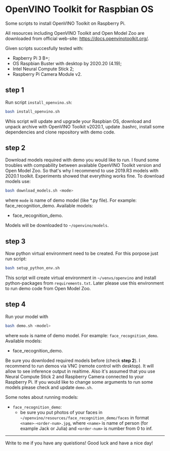 # OpenVINO Toolkit for Raspbian OS
Some scripts to install OpenVINO Toolkit on Raspberry Pi.

All resources including OpenVINO Toolkit and Open Model Zoo are downloaded from official web-site: https://docs.openvinotoolkit.org/.

Given scripts succesfully tested with:
* Rapberry Pi 3 B+;
* OS Raspbian Buster with desktop by 2020.20 (4.19);
* Intel Neural Compute Stick 2;
* Raspberry Pi Camera Module v2.

## step 1
Run script `install_openvino.sh`:
```bash
bash install_openvino.sh
```
Whis script will update and upgrade your Raspbian OS, download and unpack archive with OpenVINO Toolkit v2020.1, update .bashrc, install some dependencies and clone repository with demo code.

## step 2
Download models required with demo you would like to run. I found some troubles with compability between available OpenVINO Toolkit version and Open Model Zoo. So that's why I recommend to use 2019.R3 models with 2020.1 toolkit. Experiments showed that everything works fine.
To download models use:
```bash
bash download_models.sh <mode>
```
where `mode` is name of demo model (like *.py file). For example: face_recognition_demo.
Available models:
* face_recognition_demo.

Models will be downloaded to `~/openvino/models`.

## step 3
Now python virtual environment need to be created. For this porpose just run script:
```bash
bash setup_python_env.sh
```
This script will create virtual environment in `~/venvs/openvino` and install python-packages from `requirements.txt`.
Later please use this environment to run demo code from Open Model Zoo.

## step 4
Run your model with
```bash
bash demo.sh <model>
```
where `mode` is name of demo model. For example: `face_recognition_demo`.
Available models:
* face_recognition_demo.

Be sure you downloded required models before (check **step 2**).
I recommend to run demos via VNC (remote control with desktop). It will allow to see inference output in realtime.
Also it's assumed that you use Neural Compute Stick 2 and Raspberry Camera connected to your Raspberry Pi.
If you would like to change some arguments to run some models please check and update `demo.sh`.


Some notes about running models:
* `face_recognition_demo`:
  * be sure you put photos of your faces in `~/openvino/resources/face_recognition_demo/faces` in format `<name>-<order-num>.jpg`, where `<name>` is name of person (for example Jack or Julia) and `<order-num>` is number from 0 to inf.

***
Write to me if you have any queistions!
Good luck and have a nice day!
